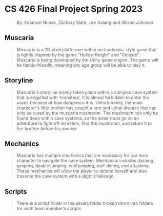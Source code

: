 # CS 426 Final Project Spring 2023
> By: Emanuel Nunez, Zachary Slate, Leo Galang and Allison Johnson

## Muscaria
> Muscaria is a 2D pixel platformer with a metroidvania-style game that is lightly inspired by the game "Hollow Knight" and "Celeste". Muscaria is being developed by the Unity game engine. The game will be family-friendly, meaning any age group will be able to play it.

## Storyline
> Muscaria's storyline mainly takes place within a complex cave system that is engulfed with 'monsters'. It is almost forbidden to enter the caves because of how dangerous it is. Unfortunately, the main character's little brother has caught a rare and lethal disease that can only be cured by the muscaria mushroom. The mushroom can only be found deep within cave systems, so the sister must go on an adventure to fight off monsters, find the mushroom, and return it to her brother before his demise. 

## Mechanics 
> Muscaria has multiple mechanics that are necessary for our main character to navigate the cave system. Mechanics includes dashing, jumping, double jumping, wall jumping, wall sliding, and attacking. These mechanics will allow the player to defend herself and also traverse the cave system with a slight challenge.

## Scripts 
> There is a script folder in the assets folder broken down into folders for each team member's scripts.

